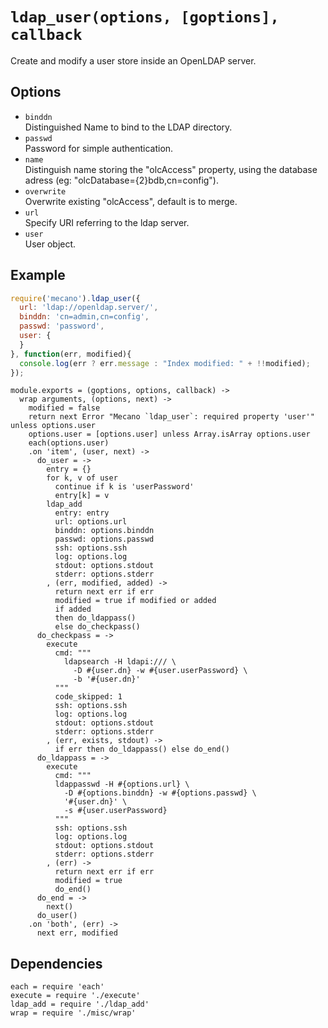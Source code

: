 
# `ldap_user(options, [goptions], callback`

Create and modify a user store inside an OpenLDAP server.   

## Options

*   `binddn`   
    Distinguished Name to bind to the LDAP directory.   
*   `passwd`   
    Password for simple authentication.   
*   `name`   
    Distinguish name storing the "olcAccess" property, using the database adress
    (eg: "olcDatabase={2}bdb,cn=config").   
*   `overwrite`   
    Overwrite existing "olcAccess", default is to merge.   
*   `url`   
    Specify URI referring to the ldap server.   
*   `user`   
    User object.   

## Example

```js
require('mecano').ldap_user({
  url: 'ldap://openldap.server/',
  binddn: 'cn=admin,cn=config',
  passwd: 'password',
  user: {
  }
}, function(err, modified){
  console.log(err ? err.message : "Index modified: " + !!modified);
});
```

    module.exports = (goptions, options, callback) ->
      wrap arguments, (options, next) ->
        modified = false
        return next Error "Mecano `ldap_user`: required property 'user'" unless options.user
        options.user = [options.user] unless Array.isArray options.user
        each(options.user)
        .on 'item', (user, next) ->
          do_user = ->
            entry = {}
            for k, v of user
              continue if k is 'userPassword'
              entry[k] = v
            ldap_add
              entry: entry
              url: options.url
              binddn: options.binddn
              passwd: options.passwd
              ssh: options.ssh
              log: options.log
              stdout: options.stdout
              stderr: options.stderr
            , (err, modified, added) ->
              return next err if err
              modified = true if modified or added
              if added
              then do_ldappass()
              else do_checkpass()
          do_checkpass = ->
            execute
              cmd: """
                ldapsearch -H ldapi:/// \
                  -D #{user.dn} -w #{user.userPassword} \
                  -b '#{user.dn}'
              """
              code_skipped: 1
              ssh: options.ssh
              log: options.log
              stdout: options.stdout
              stderr: options.stderr
            , (err, exists, stdout) ->
              if err then do_ldappass() else do_end()
          do_ldappass = ->
            execute
              cmd: """
              ldappasswd -H #{options.url} \
                -D #{options.binddn} -w #{options.passwd} \
                '#{user.dn}' \
                -s #{user.userPassword}
              """
              ssh: options.ssh
              log: options.log
              stdout: options.stdout
              stderr: options.stderr
            , (err) ->
              return next err if err
              modified = true
              do_end()
          do_end = ->
            next()
          do_user()
        .on 'both', (err) ->
          next err, modified

## Dependencies

    each = require 'each'
    execute = require './execute'
    ldap_add = require './ldap_add'
    wrap = require './misc/wrap'

[index]: http://www.zytrax.com/books/ldap/apa/indeces.html


